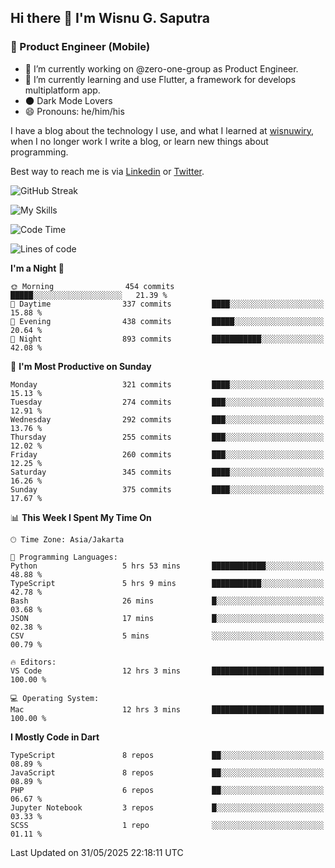 ## Hi there 👋 I'm Wisnu G. Saputra

### :mobile_phone_off: Product Engineer (Mobile)

- 🔭 I’m currently working on @zero-one-group as Product Engineer.
- 🌱 I’m currently learning and use Flutter, a framework for develops multiplatform app.
- 🌑 Dark Mode Lovers
- 😄 Pronouns: he/him/his

I have a blog about the technology I use, and what I learned at [wisnuwiry](https://wisnuwiry.space/), when I no longer work I write a blog, or learn new things about programming.

Best way to reach me is via [Linkedin](https://www.linkedin.com/in/wisnu-saputra/) or [Twitter](https://twitter.com/wisnuwiry).

![GitHub Streak](https://streak-stats.demolab.com?user=wisnuwiry&theme=dark&hide_border=true)

![My Skills](https://skillicons.dev/icons?i=dart,flutter,kotlin,swift,go,js,css,neovim,git,linux&perline=5)

<!--START_SECTION:waka-->
![Code Time](http://img.shields.io/badge/Code%20Time-1%2C908%20hrs%209%20mins-blue)

![Lines of code](https://img.shields.io/badge/From%20Hello%20World%20I%27ve%20Written-4.0%20million%20lines%20of%20code-blue)

**I'm a Night 🦉** 

```text
🌞 Morning                454 commits         █████░░░░░░░░░░░░░░░░░░░░   21.39 % 
🌆 Daytime                337 commits         ████░░░░░░░░░░░░░░░░░░░░░   15.88 % 
🌃 Evening                438 commits         █████░░░░░░░░░░░░░░░░░░░░   20.64 % 
🌙 Night                  893 commits         ███████████░░░░░░░░░░░░░░   42.08 % 
```
📅 **I'm Most Productive on Sunday** 

```text
Monday                   321 commits         ████░░░░░░░░░░░░░░░░░░░░░   15.13 % 
Tuesday                  274 commits         ███░░░░░░░░░░░░░░░░░░░░░░   12.91 % 
Wednesday                292 commits         ███░░░░░░░░░░░░░░░░░░░░░░   13.76 % 
Thursday                 255 commits         ███░░░░░░░░░░░░░░░░░░░░░░   12.02 % 
Friday                   260 commits         ███░░░░░░░░░░░░░░░░░░░░░░   12.25 % 
Saturday                 345 commits         ████░░░░░░░░░░░░░░░░░░░░░   16.26 % 
Sunday                   375 commits         ████░░░░░░░░░░░░░░░░░░░░░   17.67 % 
```


📊 **This Week I Spent My Time On** 

```text
🕑︎ Time Zone: Asia/Jakarta

💬 Programming Languages: 
Python                   5 hrs 53 mins       ████████████░░░░░░░░░░░░░   48.88 % 
TypeScript               5 hrs 9 mins        ███████████░░░░░░░░░░░░░░   42.78 % 
Bash                     26 mins             █░░░░░░░░░░░░░░░░░░░░░░░░   03.68 % 
JSON                     17 mins             █░░░░░░░░░░░░░░░░░░░░░░░░   02.38 % 
CSV                      5 mins              ░░░░░░░░░░░░░░░░░░░░░░░░░   00.79 % 

🔥 Editors: 
VS Code                  12 hrs 3 mins       █████████████████████████   100.00 % 

💻 Operating System: 
Mac                      12 hrs 3 mins       █████████████████████████   100.00 % 
```

**I Mostly Code in Dart** 

```text
TypeScript               8 repos             ██░░░░░░░░░░░░░░░░░░░░░░░   08.89 % 
JavaScript               8 repos             ██░░░░░░░░░░░░░░░░░░░░░░░   08.89 % 
PHP                      6 repos             ██░░░░░░░░░░░░░░░░░░░░░░░   06.67 % 
Jupyter Notebook         3 repos             █░░░░░░░░░░░░░░░░░░░░░░░░   03.33 % 
SCSS                     1 repo              ░░░░░░░░░░░░░░░░░░░░░░░░░   01.11 % 
```




 Last Updated on 31/05/2025 22:18:11 UTC
<!--END_SECTION:waka-->
